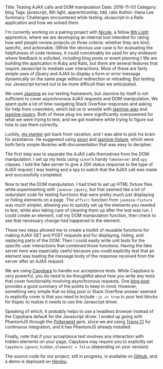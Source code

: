 Title: Testing AJAX calls and DOM manipulation
Date: 2016-11-03
Category: blog
Tags: javascript, 8th light, apprenticeship, tdd, rails
Author: Hana Lee
Summary: Challenges encountered while testing Javascript in a Rails application and how we solved them 

I'm currently working on a pairing project with <a
href="http://github.com/NicoleCarpenter">Nicole</a>, a fellow <a
href="http://8thlight.com">8th Light</a> apprentice, where we are developing an
internal tool intended for rating how well people review projects on three
criteria: whether they are kind, specific, and actionable. (While the obvious
use case is for evaluating the helpfulness of code reviews, it could conceivably
be used for any endeavor where feedback is solicited, including blog posts or
event planning.) We are building the application in Ruby and Rails, but there
are several features that require Javascript to mediate user interactions. Most
of these are fairly simple uses of jQuery and AJAX to display a form or error
message dynamically on the same page without redirection or reloading. But
testing our Javascript turned out to be more difficult than we anticipated.

We used <a href="http://jasmine.github.io/">Jasmine</a> as our testing framework, but Jasmine by itself is not
sufficient to cover asynchronous AJAX requests and DOM manipulation. We spent quite
a lot of time navigating Stack Overflow responses and asking for help from
coworkers, which led us to wrestle with <a
href="https://github.com/jasmine/jasmine-ajax">jasmine-ajax</a> and <a
href="https://github.com/velesin/jasmine-jquery">jasmine-jquery</a>. Both of
these plug-ins were significantly overpowered for what we were trying to test,
and we got nowhere while trying to figure out how to use them correctly.

Luckily, <a href="http://paytonrules.com">my mentor</a> got back from vacation, and I was able to pick his brain for
assistance. He suggested using <a href="http://sinonjs.org/">sinon</a> and <a
href="https://github.com/searls/jasmine-fixture">jasmine-fixture</a>, which were
both fairly simple libraries with documentation that was easy to decipher.

The first step was to separate the AJAX calls themselves from the DOM
manipulation. I set up my tests using `sinon`'s handy `fakeServer` and `spy`
classes. I told the fake server to give a 200 status response to the type of 
AJAX request I was testing and a spy to watch that the AJAX call was made and 
successfully completed.

Now to test the DOM manipulation. I had tried to set up HTML fixture files while
experimenting with `jasmine-jquery`, but that seemed like a lot of redundant code
for testing functions that were pretty much just displaying or hiding elements
on a page. The `affix()` function from `jasmine-fixture` was much simpler,
allowing you to quickly set up the elements you needed to test, while also
taking care of cleaning them up after the test was run. I could create an
element, call my DOM manipulation function, then check to see that necessary
change had happened to the element.

These two steps allowed me to create a toolkit of reusable functions for making AJAX GET and
POST requests and for displaying, hiding, and replacing parts of the DOM. Then I
could easily write unit tests for the specific user interactions that combined those
functions. Having the fake server here was especially useful because you could
explicitly test that an element was loading the message body of the response
received from the server after an AJAX request.

We are using <a
href="https://github.com/jnicklas/capybara">Capybara</a> to handle our
acceptance tests. While Capybara is very powerful, you do need to be thoughtful
about how you write any tests that cover functionality involving asynchronous
requests. One <a
href="https://robots.thoughtbot.com/write-reliable-asynchronous-integration-tests-with-capybara">blog
post</a> provides a good summary of the points to keep in mind. However,
something very simple that no blog post or Stack Overflow answer seemed to
explicitly cover is that you need to include `:js => true` in your test blocks
for Rspec to realize it needs to use the Javascript driver.

Speaking of which, it probably helps to use a headless browser instead of the
Capybara default for the Javascript driver. I ended up going with PhantomJS
through the <a
href="https://github.com/teampoltergeist/poltergeist">Poltergeist</a> gem, since we
are using <a href="https://travis-ci.org/">Travis CI</a> for continuous
integration, and it has PhantomJS already installed.

Finally, note that if your acceptance test involves any interaction with hidden elements
on your page, Capybara may require you to explicitly set
`Capybara.ignore_hidden_elements = false` (depending on your version).

The source code for our project, still in progress, is available on
[Github](https://github.com/hnlee/reviewr), and a demo is deployed on
[Heroku](http://reviewr-app.herokuapp.com/).
